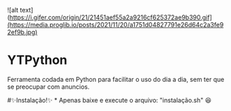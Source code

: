 ![alt text](https://i.gifer.com/origin/21/21451aef55a2a9216cf625372ae9b390.gif](https://media.proglib.io/posts/2021/11/20/a1751d04827791e26d64c2a3fe92ef9b.jpg)

# YTPython
Ferramenta codada em Python para facilitar o uso do dia a dia, sem ter que se preocupar com anuncios.

#✨Instalação!✨
    * Apenas baixe e execute o arquivo: "instalação.sh" 😆
